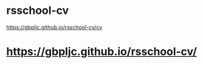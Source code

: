 # rsschool-cv
https://gbpljc.github.io/rsschool-cv/cv


https://gbpljc.github.io/rsschool-cv/
======